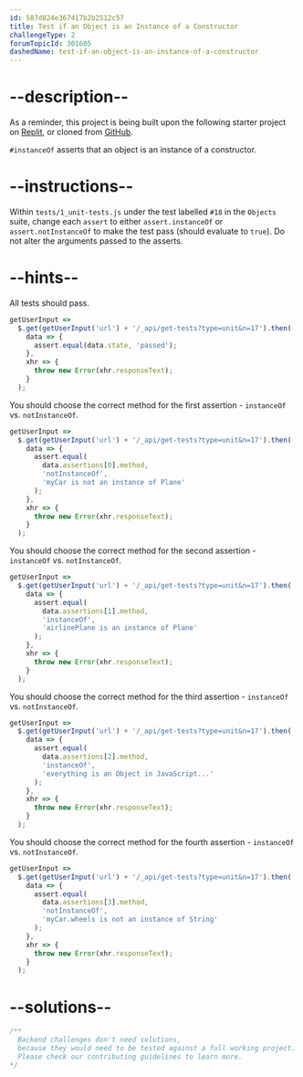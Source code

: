 ```yaml
---
id: 587d824e367417b2b2512c57
title: Test if an Object is an Instance of a Constructor
challengeType: 2
forumTopicId: 301605
dashedName: test-if-an-object-is-an-instance-of-a-constructor
---
```


# --description--

As a reminder, this project is being built upon the following starter project on [Replit](https://replit.com/github/freeCodeCamp/boilerplate-mochachai), or cloned from [GitHub](https://github.com/freeCodeCamp/boilerplate-mochachai/).

`#instanceOf` asserts that an object is an instance of a constructor.

# --instructions--

Within `tests/1_unit-tests.js` under the test labelled `#18` in the `Objects` suite, change each `assert` to either `assert.instanceOf` or `assert.notInstanceOf` to make the test pass (should evaluate to `true`). Do not alter the arguments passed to the asserts.

# --hints--

All tests should pass.

```js
getUserInput =>
  $.get(getUserInput('url') + '/_api/get-tests?type=unit&n=17').then(
    data => {
      assert.equal(data.state, 'passed');
    },
    xhr => {
      throw new Error(xhr.responseText);
    }
  );
```

You should choose the correct method for the first assertion - `instanceOf` vs. `notInstanceOf`.

```js
getUserInput =>
  $.get(getUserInput('url') + '/_api/get-tests?type=unit&n=17').then(
    data => {
      assert.equal(
        data.assertions[0].method,
        'notInstanceOf',
        'myCar is not an instance of Plane'
      );
    },
    xhr => {
      throw new Error(xhr.responseText);
    }
  );
```

You should choose the correct method for the second assertion - `instanceOf` vs. `notInstanceOf`.

```js
getUserInput =>
  $.get(getUserInput('url') + '/_api/get-tests?type=unit&n=17').then(
    data => {
      assert.equal(
        data.assertions[1].method,
        'instanceOf',
        'airlinePlane is an instance of Plane'
      );
    },
    xhr => {
      throw new Error(xhr.responseText);
    }
  );
```

You should choose the correct method for the third assertion - `instanceOf` vs. `notInstanceOf`.

```js
getUserInput =>
  $.get(getUserInput('url') + '/_api/get-tests?type=unit&n=17').then(
    data => {
      assert.equal(
        data.assertions[2].method,
        'instanceOf',
        'everything is an Object in JavaScript...'
      );
    },
    xhr => {
      throw new Error(xhr.responseText);
    }
  );
```

You should choose the correct method for the fourth assertion - `instanceOf` vs. `notInstanceOf`.

```js
getUserInput =>
  $.get(getUserInput('url') + '/_api/get-tests?type=unit&n=17').then(
    data => {
      assert.equal(
        data.assertions[3].method,
        'notInstanceOf',
        'myCar.wheels is not an instance of String'
      );
    },
    xhr => {
      throw new Error(xhr.responseText);
    }
  );
```

# --solutions--

```js
/**
  Backend challenges don't need solutions, 
  because they would need to be tested against a full working project. 
  Please check our contributing guidelines to learn more.
*/
```
